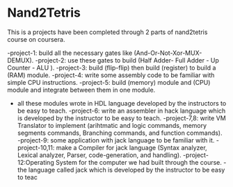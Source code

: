 # Nand2Tetris
This is a projects have been completed through 2 parts of nand2tetris course on coursera.

-project-1: build all the necessary gates like (And-Or-Not-Xor-MUX-DEMUX).
-project-2: use these gates to build (Half Adder- Full Adder - Up Counter - ALU ).
-project-3: build (flip-flip) then build (register) to build a (RAM) module.
-project-4: write some assembly code to be familiar with simple CPU instructions.
-project-5: build (memory) module and (CPU) module and integrate between them in one module.
- all these modules wrote in HDL language developed by the instructors to be easy to teach.
-project-6: write an assembler in hack language which is developed by the instructor to be easy to teach.
-project-7,8: write VM Translator to implement (arihtmatic and logic commands, memory segments commands, Branching commands, and function commands).
-project-9: some application with jack language to be familiar with it.
-project-10,11: make a Compiler for jack language (Syntax analyzer, Lexical analyzer, Parser, code-generation, and handling).
-project-12:Operating System for the computer we had built through the course.
-the language called jack which is developed by the instructor to be easy to teac
            
